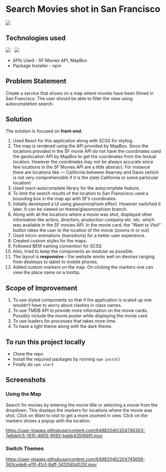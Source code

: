 # **Search Movies shot in San Francisco**

 [![](https://img.shields.io/badge/Hosted_On_Netlify-informational?style=for-the-badge&logo=netlify&labelColor=ea1c24&color=fb624c&logoColor=ffffff)][1] 
 
 [1]: https://taupe-tapioca-400ff7.netlify.app/
 
## Technologies used 
![](https://img.shields.io/badge/React-informational?style=for-the-badge&logo=react&labelColor=ea1c24&color=fb624c&logoColor=ffffff) &nbsp;
![](https://img.shields.io/badge/SCSS-informational?style=for-the-badge&logo=sass&labelColor=ea1c24&color=fb624c&logoColor=ffffff)

- APIs Used - SF Movies API, MapBox
- Package Installer - npm

## Problem Statement

Create a service that shows on a map where movies have been filmed in San
Francisco. The user should be able to filter the view using autocompletion
search.

## Solution

The solution is focused on **front-end.** 

1. Used React for this application along with SCSS for styling. 
2. The map is rendered using the API provided by MapBox. Since the locations provided in the SF movie API do not have the coordinates used the geolocation API by MapBox to get the coordinates from the textual location. However the coordinates may not be always accurate since few locations in the SF Movies API are a little abstract. For instance there are locations like —  California between Kearney and Davis (which is not very comprehensible if it is the state California or some particular location) 
3. Used react-autocomplete library for the autocomplete feature. 
4. To limit the search results of the location to San Franscisco used a bounding box in the map api with SF’s coordinates. 
5. Initially developed a UI using glassmorphism effect. However switched it later. It can be viewed on theme/glassmorphism branch.  
6. Along with all the locations where a movie was shot, displayed other information like actors, directors, production company etc. etc. which was available in the SF movies API. In the movie card, the “Want to Visit” button takes the user to the location of the movie (zooms in or out) 
7. Used micro-animations (transitions) for a better user experience.
8. Created custom styles for the maps.  
9. Followed BEM naming convention for SCSS. 
10. Also, tried to keep the components as modular as possible. 
11. The layout is **responsive -** the website works well on devices ranging from desktops to tablet to mobile phones. 
12. Added custom markers on the map. On clicking the markers one can view the place name on a tooltip. 

## Scope of Improvement

1. To use styled components so that if the application is scaled up one wouldn’t have to worry about clashes in class names. 
2. To use TMDB API to provide more information on the movie cards. Possibly include the movie poster while displaying the movie card. 
3. To use loaders for processes that takes more time.
4. To have a light theme along with the dark theme.


## To run this project locally 
- Clone the repo 
- Install the required packages by running `npm install`
- Finally do `npm start` 

## Screenshots 

### Using the Map
Search for movies by entering the movie title or selecting a movie from the dropdown. This displays the markers for locations where the movie was shot. Click on Want to visit to get a more zoomed in view. Click on the markers shows a popup with the location. 


https://user-images.githubusercontent.com/64982040/204746303-7e8defc5-1815-4605-9592-bebb4350f491.mov


### Switch Themes 

https://user-images.githubusercontent.com/64982040/204745658-363cede8-e11f-41cf-8aff-3412fd0d025f.mov

